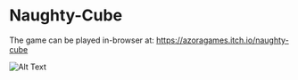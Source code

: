 # Naughty-Cube

The game can be played in-browser at: https://azoragames.itch.io/naughty-cube  
  
![Alt Text](https://thumbs.gfycat.com/GentleLavishDrafthorse-size_restricted.gif)
